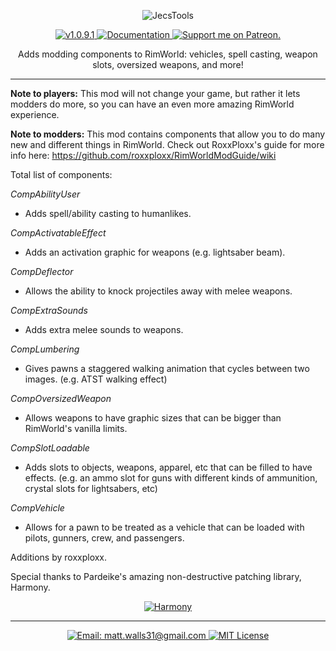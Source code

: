 <p align="center">
    <img src="http://i64.tinypic.com/2qtwqjt.png" alt="JecsTools" />
</p>

<p align="center">
  <a href="https://github.com/jecrell/JecsTools/releases/tag/1.0">
    <img src="https://img.shields.io/badge/release-1.0-4BC51D.svg?style=flat" alt="v1.0.9.1" />
  </a>
  <a href="https://github.com/roxxploxx/RimWorldModGuide/wiki">
    <img src="https://img.shields.io/badge/documentation-Wiki-4BC51D.svg?style=flat" alt="Documentation" />
  </a>
  <a href="https://www.patreon.com/jecrell">
    <img src="https://img.shields.io/badge/support%20me%20on-Patreon-red.svg?style=flat" alt="Support me on Patreon." />
    </a>
</p>

<p align="center">
 Adds modding components to RimWorld: vehicles, spell casting, weapon slots, oversized weapons, and more!
</p>

<hr>

**Note to players:** This mod will not change your game, but rather it lets modders do more, so you can have an even more amazing RimWorld experience.
	
**Note to modders:** This mod contains components that allow you to do many new and different things in RimWorld. Check out RoxxPloxx's guide for more info here: https://github.com/roxxploxx/RimWorldModGuide/wiki
	
Total list of components:

*CompAbilityUser*
 - Adds spell/ability casting to humanlikes.
 
*CompActivatableEffect*
 - Adds an activation graphic for weapons (e.g. lightsaber beam). 
 
*CompDeflector*
 - Allows the ability to knock projectiles away with melee weapons.
 
*CompExtraSounds*
 - Adds extra melee sounds to weapons.
 
*CompLumbering*
 - Gives pawns a staggered walking animation that cycles between two images. (e.g. ATST walking effect)
 
*CompOversizedWeapon*
 - Allows weapons to have graphic sizes that can be bigger than RimWorld's vanilla limits.
 
*CompSlotLoadable*
 - Adds slots to objects, weapons, apparel, etc that can be filled to have effects. (e.g. an ammo slot for guns with different kinds of ammunition, crystal slots for lightsabers, etc)
 
*CompVehicle*
 - Allows for a pawn to be treated as a vehicle that can be loaded with pilots, gunners, crew, and passengers.
	
Additions by roxxploxx.

Special thanks to Pardeike's amazing non-destructive patching library, Harmony.
<p align="center">
  <a href="https://github.com/pardeike/Harmony">
    <img src="https://s24.postimg.org/58bl1rz39/logo.png" alt="Harmony" />
    </a>
</p>


<hr>

<p align="center">
  <a href="mailto:matt.walls31@gmail.com">
    <img src="https://img.shields.io/badge/email-matt.walls31@gmail.com-blue.svg?style=flat" alt="Email: matt.walls31@gmail.com" />
  </a>
  <a href="https://raw.githubusercontent.com/jecrell/JecsTools/master/LICENSE">
    <img src="https://img.shields.io/badge/license-MIT-lightgray.svg?style=flat" alt="MIT License" />
  </a>
</p> 
